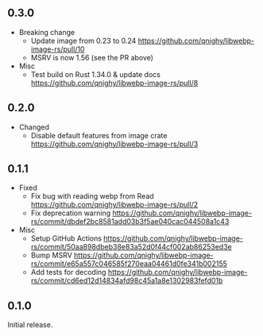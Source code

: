 ## 0.3.0

- Breaking change
  - Update image from 0.23 to 0.24 https://github.com/qnighy/libwebp-image-rs/pull/10
  - MSRV is now 1.56 (see the PR above)
- Misc
  - Test build on Rust 1.34.0 & update docs https://github.com/qnighy/libwebp-image-rs/pull/8

## 0.2.0

- Changed
  - Disable default features from image crate https://github.com/qnighy/libwebp-image-rs/pull/3

## 0.1.1

- Fixed
  - Fix bug with reading webp from Read https://github.com/qnighy/libwebp-image-rs/pull/2
  - Fix deprecation warning https://github.com/qnighy/libwebp-image-rs/commit/dbdef2bc8581add03b3f5ae040cac044508a1c43
- Misc
  - Setup GitHub Actions https://github.com/qnighy/libwebp-image-rs/commit/50aa898dbeb38e83a52d0f44cf002ab86253ed3e
  - Bump MSRV https://github.com/qnighy/libwebp-image-rs/commit/e65a557c046585f270eaa04461d0fe341b002155
  - Add tests for decoding https://github.com/qnighy/libwebp-image-rs/commit/cd6ed12d14834afd98c45a1a8e1302983fefd01b

## 0.1.0

Initial release.